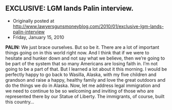 ## EXCLUSIVE: LGM lands Palin interview.

 * Originally posted at http://www.lawyersgunsmoneyblog.com/2010/01/exclusive-lgm-lands-palin-interview
 * Friday, January 15, 2010

**PALIN:**  We just brace ourselves. But so be it. There are a lot of important things going on in this world right now. And I think that if we were to hesitate and hunker down and not say what we believe, then we’re going to be part of the system that so many Americans are losing faith in. I’m not going to be a part of that. But I learned a lot about it this morning.  I would be perfectly happy to go back to Wasilla, Alaska, with my five children and grandson and raise a happy, healthy family and love the great outdoors and do the things we do in Alaska. Now, let me address legal immigration and we need to continue to be so welcoming and inviting of those who are represented there by our Statue of Liberty. The immigrants, of course, built this country…